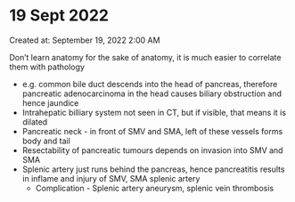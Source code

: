 # 19 Sept 2022

Created at: September 19, 2022 2:00 AM

Don’t learn anatomy for the sake of anatomy, it is much easier to correlate them with pathology

- e.g. common bile duct descends into the head of pancreas, therefore pancreatic adenocarcinoma in the head causes biliary obstruction and hence jaundice
- Intrahepatic billiary system not seen in CT, but if visible, that means it is dilated
- Pancreatic neck - in front of SMV and SMA, left of these vessels forms body and tail
- Resectability of pancreatic tumours depends on invasion into SMV and SMA
- Splenic artery just runs behind the pancreas, hence pancreatitis results in inflame and injury of SMV, SMA splenic artery
    - Complication - Splenic artery aneurysm, splenic vein thrombosis